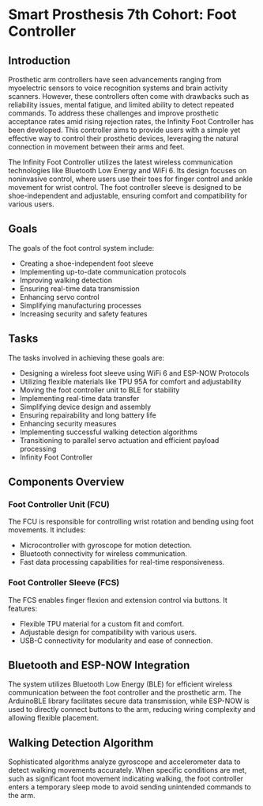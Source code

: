 # Smart Prosthesis 7th Cohort: Foot Controller

## Introduction

Prosthetic arm controllers have seen advancements ranging from myoelectric sensors to voice recognition systems and brain activity scanners. However, these controllers often come with drawbacks such as reliability issues, mental fatigue, and limited ability to detect repeated commands. To address these challenges and improve prosthetic acceptance rates amid rising rejection rates, the Infinity Foot Controller has been developed. This controller aims to provide users with a simple yet effective way to control their prosthetic devices, leveraging the natural connection in movement between their arms and feet.

The Infinity Foot Controller utilizes the latest wireless communication technologies like Bluetooth Low Energy and WiFi 6. Its design focuses on noninvasive control, where users use their toes for finger control and ankle movement for wrist control. The foot controller sleeve is designed to be shoe-independent and adjustable, ensuring comfort and compatibility for various users.

## Goals

The goals of the foot control system include:

- Creating a shoe-independent foot sleeve
- Implementing up-to-date communication protocols
- Improving walking detection
- Ensuring real-time data transmission
- Enhancing servo control
- Simplifying manufacturing processes
- Increasing security and safety features

## Tasks

The tasks involved in achieving these goals are:

- Designing a wireless foot sleeve using WiFi 6 and ESP-NOW Protocols
- Utilizing flexible materials like TPU 95A for comfort and adjustability
- Moving the foot controller unit to BLE for stability
- Implementing real-time data transfer
- Simplifying device design and assembly
- Ensuring repairability and long battery life
- Enhancing security measures
- Implementing successful walking detection algorithms
- Transitioning to parallel servo actuation and efficient payload processing
- Infinity Foot Controller

## Components Overview

### Foot Controller Unit (FCU)
The FCU is responsible for controlling wrist rotation and bending using foot movements. It includes:

- Microcontroller with gyroscope for motion detection.
- Bluetooth connectivity for wireless communication.
- Fast data processing capabilities for real-time responsiveness.

### Foot Controller Sleeve (FCS)
The FCS enables finger flexion and extension control via buttons. It features:

- Flexible TPU material for a custom fit and comfort.
- Adjustable design for compatibility with various users.
- USB-C connectivity for modularity and ease of connection.

## Bluetooth and ESP-NOW Integration

The system utilizes Bluetooth Low Energy (BLE) for efficient wireless communication between the foot controller and the prosthetic arm. The ArduinoBLE library facilitates secure data transmission, while ESP-NOW is used to directly connect buttons to the arm, reducing wiring complexity and allowing flexible placement.

## Walking Detection Algorithm

Sophisticated algorithms analyze gyroscope and accelerometer data to detect walking movements accurately. When specific conditions are met, such as significant foot movement indicating walking, the foot controller enters a temporary sleep mode to avoid sending unintended commands to the arm.

